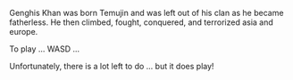 Genghis Khan was born Temujin and was left out of his clan as he became fatherless. He then climbed, fought, conquered, and terrorized asia and europe.

To play ... WASD ... 

Unfortunately, there is a lot left to do ... but it does play!